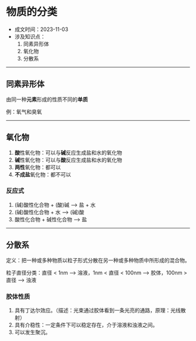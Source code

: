# 物质的分类

- 成文时间：2023-11-03
- 涉及知识点：
	1. 同素异形体
	2. 氧化物
	3. 分散系

---
## 同素异形体

由同一种**元素**形成的性质不同的**单质**

例：氧气和臭氧

---
## 氧化物

1. **酸**性氧化物：可以与**碱**反应生成盐和水的氧化物
2. **碱**性氧化物：可以与**酸**反应生成盐和水的氧化物
3. **两性**氧化物：都可以
4. **不成盐**氧化物：都不可以
### 反应式

1. (碱)酸性化合物 + (酸)碱 --> 盐 + 水
2. (碱)酸性化合物 + 水 --> (碱)酸
3. 酸性化合物 + 碱性化合物 --> 盐

---
## 分散系

定义：把一种或多种物质以粒子形式分散在另一种或多种物质中所形成的混合物。

粒子直径分类：直径 < 1nm --> 溶液，1nm < 直径 < 100nm --> 胶体，100nm > 直径 --> 浊液

### 胶体性质

1. 具有丁达尔效应。（描述：光束通过胶体看到一条光亮的通路，原理：光线散射）
2. 具有介稳性：一定条件下可以稳定存在，介于溶液和浊液之间。
3. 可以发生聚沉。